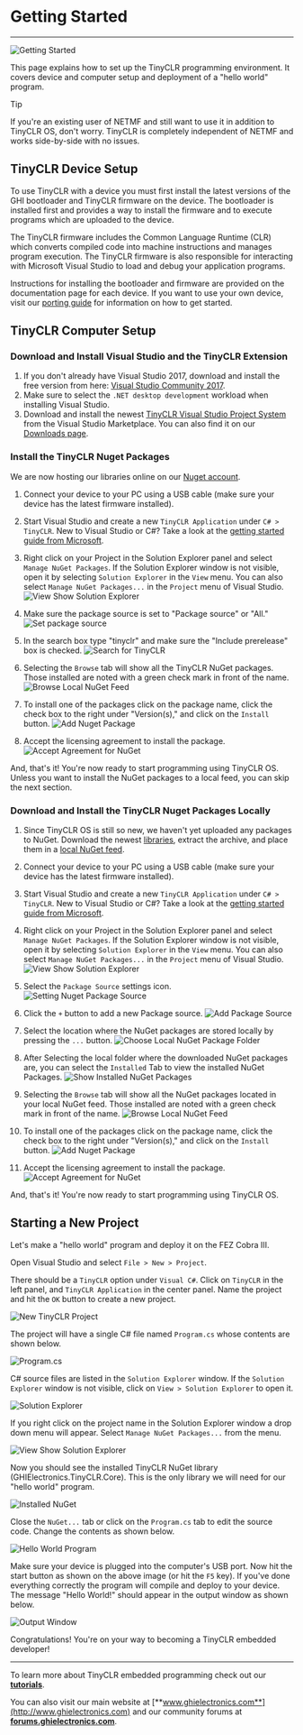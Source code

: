 # Getting Started
---
![Getting Started](images/getting-started-noborder.jpg)

This page explains how to set up the TinyCLR programming environment.  It covers device and computer setup and deployment of a "hello world" program.
> [!Tip]
> If you're an existing user of NETMF and still want to use it in addition to TinyCLR OS, don't worry. TinyCLR is completely independent of NETMF and works side-by-side with no issues.

## TinyCLR Device Setup
To use TinyCLR with a device you must first install the latest versions of the GHI bootloader and TinyCLR firmware on the device.  The bootloader is installed first and provides a way to install the firmware and to execute programs which are uploaded to the device.

The TinyCLR firmware includes the Common Language Runtime (CLR) which converts compiled code into machine instructions and manages program execution.  The TinyCLR firmware is also responsible for interacting with Microsoft Visual Studio to load and debug your application programs.

Instructions for installing the bootloader and firmware are provided on the documentation page for each device.  If you want to use your own device, visit our [porting guide](native/porting.md) for information on how to get started.

## TinyCLR Computer Setup
### Download and Install Visual Studio and the TinyCLR Extension
1. If you don't already have Visual Studio 2017, download and install the free version from here:  [Visual Studio Community 2017](https://www.visualstudio.com/downloads/).
2. Make sure to select the `.NET desktop development` workload when installing Visual Studio.
3. Download and install the newest [TinyCLR Visual Studio Project System](https://marketplace.visualstudio.com/items?itemName=ghielectronics.tinyclr-projectsystem) from the Visual Studio Marketplace. You can also find it on our [Downloads page](downloads.md#visual-studio-project-system).

### Install the TinyCLR Nuget Packages

We are now hosting our libraries online on our [Nuget account](https://www.nuget.org/profiles/ghielectronics).

1. Connect your device to your PC using a USB cable (make sure your device has the latest firmware installed).
2. Start Visual Studio and create a new `TinyCLR Application` under `C# > TinyCLR`. New to Visual Studio or C#? Take a look at the [getting started guide from Microsoft](https://docs.microsoft.com/en-us/dotnet/csharp/getting-started/with-visual-studio).
3. Right click on your Project in the Solution Explorer panel and select `Manage NuGet Packages`.  If the Solution Explorer window is not visible, open it by selecting `Solution Explorer` in the `View` menu. You can also select `Manage NuGet Packages...` in the `Project` menu of Visual Studio.
![View Show Solution Explorer](images/select-manage-nuget-packages.jpg)

4. Make sure the package source is set to "Package source" or "All."
![Set package source](images/package-source.png)

5. In the search box type "tinyclr" and make sure the "Include prerelease" box is checked.
![Search for TinyCLR](images/search-for-tinyclr.png)

6. Selecting the `Browse` tab will show all the TinyCLR NuGet packages. Those installed are noted with a green check mark in front of the name. 
![Browse Local NuGet Feed](images/browse-local-nuget-feed.jpg)

7. To install one of the packages click on the package name, click the check box to the right under "Version(s)," and click on the `Install` button.
![Add Nuget Package](images/add-nuget-package.jpg)

8. Accept the licensing agreement to install the package.
![Accept Agreement for NuGet](images/accept-agreement-for-nuget.jpg)

And, that's it! You're now ready to start programming using TinyCLR OS. Unless you want to install the NuGet packages to a local feed, you can skip the next section.

### Download and Install the TinyCLR Nuget Packages Locally

1. Since TinyCLR OS is still so new, we haven't yet uploaded any packages to NuGet.  Download the newest [libraries](downloads.md#libraries), extract the archive, and place them in a [local NuGet feed](https://docs.nuget.org/ndocs/hosting-packages/local-feeds).
2. Connect your device to your PC using a USB cable (make sure your device has the latest firmware installed).
3. Start Visual Studio and create a new `TinyCLR Application` under `C# > TinyCLR`. New to Visual Studio or C#? Take a look at the [getting started guide from Microsoft](https://docs.microsoft.com/en-us/dotnet/csharp/getting-started/with-visual-studio).
4. Right click on your Project in the Solution Explorer panel and select `Manage NuGet Packages`.  If the Solution Explorer window is not visible, open it by selecting `Solution Explorer` in the `View` menu. You can also select `Manage NuGet Packages...` in the `Project` menu of Visual Studio.
![View Show Solution Explorer](images/select-manage-nuget-packages.jpg)

5. Select the `Package Source` settings icon. 
![Setting Nuget Package Source](images/setting-nuget-package-source.jpg) 

6. Click the `+` button to add a new Package source. 
![Add Package Source](images/add-package-source.jpg)

7. Select the location where the NuGet packages are stored locally by pressing the `...` button. 
![Choose Local NuGet Package Folder](images/choose-local-nuget-package-folder.jpg)

8. After Selecting the local folder where the downloaded NuGet packages are, you can select the `Installed` Tab to view the installed NuGet Packages. 
![Show Installed NuGet Packages](images/show-installed-nuget-packages.jpg)

9. Selecting the `Browse` tab will show all the NuGet packages located in your local NuGet feed. Those installed are noted with a green check mark in front of the name. 
![Browse Local NuGet Feed](images/browse-local-nuget-feed.jpg)

10. To install one of the packages click on the package name, click the check box to the right under "Version(s)," and click on the `Install` button.
![Add Nuget Package](images/add-nuget-package.jpg)

11. Accept the licensing agreement to install the package.
![Accept Agreement for NuGet](images/accept-agreement-for-nuget.jpg)

And, that's it! You're now ready to start programming using TinyCLR OS.

## Starting a New Project

Let's make a "hello world" program and deploy it on the FEZ Cobra III.

Open Visual Studio and select `File > New > Project`. 

There should be a `TinyCLR` option under `Visual C#`.  Click on `TinyCLR` in the left panel, and `TinyCLR Application` in the center panel.  Name the project and hit the `OK` button to create a new project. 

![New TinyCLR Project](images/new-project.png)

The project will have a single C# file named `Program.cs` whose contents are shown below.

![Program.cs](images/program-cs.png)

C# source files are listed in the `Solution Explorer` window.  If the `Solution Explorer` window is not visible, click on `View > Solution Explorer` to open it.

![Solution Explorer](images/solution-explorer.png)

If you right click on the project name in the Solution Explorer window a drop down menu will appear.  Select `Manage NuGet Packages...` from the menu.

![View Show Solution Explorer](images/manage-nuget-packages-menu.png) 

Now you should see the installed TinyCLR NuGet library (GHIElectronics.TinyCLR.Core).  This is the only library we will need for our "hello world" program.

![Installed NuGet](images/installed-nuget.png)

Close the `NuGet...` tab or click on the `Program.cs` tab to edit the source code.  Change the contents as shown below.

![Hello World Program](images/hello-world-program.png)

Make sure your device is plugged into the computer's USB port.  Now hit the start button as shown on the above image (or hit the `F5` key).  If you've done everything correctly the program will compile and deploy to your device.  The message "Hello World!" should appear in the output window as shown below.

![Output Window](images/output-window.png)

Congratulations!  You're on your way to becoming a TinyCLR embedded developer!


***

To learn more about TinyCLR embedded programming check out our [**tutorials**](tutorials/intro.md).

You can also visit our main website at [**www.ghielectronics.com**](http://www.ghielectronics.com) and our community forums at [**forums.ghielectronics.com**](https://forums.ghielectronics.com/).